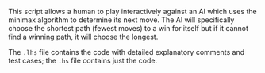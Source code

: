 This script allows a human to play interactively against an AI which uses the minimax algorithm to determine its next move. The AI will specifically choose the shortest path (fewest moves) to a win for itself but if it cannot find a winning path, it will choose the longest.

The `.lhs` file contains the code with detailed explanatory comments and test cases; the `.hs` file contains just the code.
